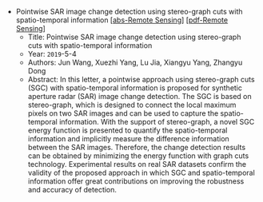 * Pointwise SAR image change detection using stereo-graph cuts with spatio-temporal information
    [[abs-Remote Sensing](https://www.tandfonline.com/doi/full/10.1080/2150704X.2018.1562581)]
    [[pdf-Remote Sensing](https://www.tandfonline.com/doi/pdf/10.1080/2150704X.2018.1562581)]
    * Title: Pointwise SAR image change detection using stereo-graph cuts with spatio-temporal information
    * Year: `2019`-5-4
    * Authors: Jun Wang, Xuezhi Yang, Lu Jia, Xiangyu Yang, Zhangyu Dong
    * Abstract: In this letter, a pointwise approach using stereo-graph cuts (SGC) with spatio-temporal information is proposed for synthetic aperture radar (SAR) image change detection. The SGC is based on stereo-graph, which is designed to connect the local maximum pixels on two SAR images and can be used to capture the spatio-temporal information. With the support of stereo-graph, a novel SGC energy function is presented to quantify the spatio-temporal information and implicitly measure the difference information between the SAR images. Therefore, the change detection results can be obtained by minimizing the energy function with graph cuts technology. Experimental results on real SAR datasets confirm the validity of the proposed approach in which SGC and spatio-temporal information offer great contributions on improving the robustness and accuracy of detection.
